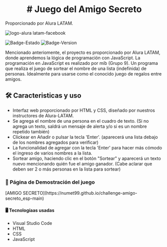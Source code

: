 <h1 align="center"> # Juego del Amigo Secreto </h1>

Proporcionado por Alura LATAM.

![logo-alura latam-facebook](https://github.com/user-attachments/assets/636430fc-8ca3-48c4-bcfd-4b98f2c7fe6b)</h1>

![Badge-Estado](https://img.shields.io/badge/ESTADO-TERMINADO-green) ![Badge-Version](https://img.shields.io/badge/VERSION-1.1-yellow)

  Mencionado anteriomente, el proyecto es proporcionado por Alura LATAM, donde aprendemos la lógica de programación con JavaScript. La programación en JavaScript es realizado por míb (Grupo 9).
  Un programa que realiza el juego de sortear el nombre de una lista (indefinida) de personas. Idealmente para usarse como el conocido juego de regalos entre amigos.

<h2> 🛠️ Caracteristicas y uso </h2>

- Interfaz web proporcionado por HTML y CSS, diseñado por nuestros instructores de Alura-LATAM.
- Se agrega el nombre de una persona en el cuadro de texto. (Si no agrega un texto, saldrá un mensaje de alerta y/o si es un nombre repetido también)
- Clickear en Añadir o pulsar la tecla 'Enter'. (aparecerá una lista debajo de los nombres agregados para verificar)
- La funcionalidad de agregar con la tecla 'Enter' para hacer más cómodo el ingreso de varios nombres a la lista.
- Sortear amigo, haciendo clic en el botón "Sortear" y aparecerá un texto nuevo mencionando quién fue el amigo ganador. (Cabe aclarar que deben ser 2 o más personas en la lista para sortear)

<h3> 🗿 Página de Demostración del juego </h3>
[AMIGO SECRETO](https://numet99.github.io/challenge-amigo-secreto_esp-main)

<h4> 🖥️ Tecnologíaas usadas </h4>

- Visual Studio Code
- HTML
- CSS
- JavaScript
